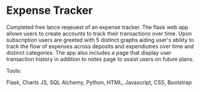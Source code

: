 # Expense Tracker
Completed free lance reqeuest of an expense tracker. The flask web app allows users to create accounts to track their transactions over time. Upon subscription users are greeted with 5 distinct graphs aiding user's ability to track the flow of expenses across deposits and expendiutres over time and distinct categories. The app also includes a page that display user transaction history in addition to notes page to assist users on future plans. 

Tools: 

Flask, 
Charts JS,
SQL Alchemy, 
Python,
HTML,
Javascript,
CSS,
Bootstrap

